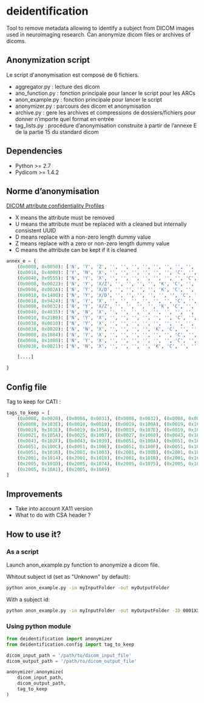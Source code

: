 # deidentification

Tool to remove metadata allowing to identify a subject from DICOM images used in neuroimaging research. Can anonymize dicom files or archives of dicoms.

## Anonymization script

Le script d'anonymisation est composé de 6 fichiers.

- aggregator.py :  lecture des dicom
- ano_function.py : fonction principale pour lancer le script pour les ARCs
- anon_example.py : fonction principale pour lancer le script
- anonymizer.py : parcours des dicom et anonymisation
- archive.py : gere les archives et compressions de dossiers/fichiers pour donner n’importe quel format en entrée
- tag_lists.py : procédure d’anonymisation construite à partir de l’annexe E de la partie 15 du standard dicom

## Dependencies

- Python >= 2.7
- Pydicom >= 1.4.2

## Norme d’anonymisation

[DICOM attribute confidentiality Profiles](http://dicom.nema.org/medical/dicom/current/output/html/part15.html#chapter_E)

- X means the attribute must be removed
- U means the attribute must be replaced with a cleaned but internally consistent UUID
- D means replace with a non-zero length dummy value
- Z means replace with a zero or non-zero length dummy value
- C means the attribute can be kept if it is cleaned

```python
annex_e = {
    (0x0008, 0x0050): ['N', 'Y', 'Z', '', '', '', '', '', '', '', '', ''],  # Accession Number
    (0x0018, 0x4000): ['Y', 'N', 'X', '', '', '', '', '', '', 'C', '', ''],  # Acquisition Comments
    (0x0040, 0x0555): ['N', 'Y', 'X', '', '', '', '', '', '', '', 'C', ''],  # Acquisition Context Sequence
    (0x0008, 0x0022): ['N', 'Y', 'X/Z', '', '', '', '', 'K', 'C', '', '', ''],  # Acquisition Date
    (0x0008, 0x002A): ['N', 'Y', 'X/D', '', '', '', '', 'K', 'C', '', '', ''],  # Acquisition DateTime
    (0x0018, 0x1400): ['N', 'Y', 'X/D', '', '', '', '', '', '', 'C', '', ''],  # Acquisition Device Processing Description
    (0x0018, 0x9424): ['N', 'Y', 'X', '', '', '', '', '', '', 'C', '', ''],  # Acquisition Protocol Description
    (0x0008, 0x0032): ['N', 'Y', 'X/Z', '', '', '', '', 'K', 'C', '', '', ''],  # Acquisition Time
    (0x0040, 0x4035): ['N', 'N', 'X', '', '', '', '', '', '', '', '', ''],  # Actual Human Performers Sequence
    (0x0010, 0x21B0): ['N', 'Y', 'X', '', '', '', '', '', '', 'C', '', ''],  # Additional Patient's History
    (0x0038, 0x0010): ['N', 'Y', 'X', '', '', '', '', '', '', '', '', ''],  # Admission ID
    (0x0038, 0x0020): ['N', 'N', 'X', '', '', '', '', 'K', 'C', '', '', ''],  # Admitting Date
    (0x0008, 0x1084): ['N', 'Y', 'X', '', '', '', '', '', '', 'C', '', ''],  # Admitting Diagnoses Code Sequence
    (0x0008, 0x1080): ['N', 'Y', 'X', '', '', '', '', '', '', 'C', '', ''],  # Admitting Diagnoses Description
    (0x0038, 0x0021): ['N', 'N', 'X', '', '', '', '', 'K', 'C', '', '', ''],  # Admitting Time

    [....]

}
```

## Config file

Tag to keep for CATI :

```python
tags_to_keep = [
    (0x0008, 0x0020), (0x0008, 0x0031), (0x0008, 0x0032), (0x0008, 0x0033),
    (0x0008, 0x103E), (0x0010, 0x0010), (0x0019, 0x100A), (0x0019, 0x100C),
    (0x0019, 0x101E), (0x0019, 0x105A), (0x0019, 0x107E), (0x0019, 0x109F),
    (0x0021, 0x105A), (0x0025, 0x1007), (0x0027, 0x1060), (0x0043, 0x102C),
    (0x0043, 0x102F), (0x0043, 0x1039), (0x0051, 0x100A), (0x0051, 0x100B),
    (0x0051, 0x100C), (0x0051, 0x100E), (0x0051, 0x100F), (0x0051, 0x1011),
    (0x0051, 0x1016), (0x2001, 0x1003), (0x2001, 0x100B), (0x2001, 0x1013),
    (0x2001, 0x1014), (0x2001, 0x1018), (0x2001, 0x101B), (0x2001, 0x1081),
    (0x2005, 0x101D), (0x2005, 0x1074), (0x2005, 0x1075), (0x2005, 0x1076),
    (0x2005, 0x10A1), (0x2005, 0x10A9)
]
```

## Improvements

- Take into account XA11 version
- What to do with CSA header ?

## How to use it?

### As a script

Launch anon_example.py function to anonymize a dicom file.

Whitout subject id (set as "Unknown" by default):

```sh
python anon_example.py -in myInputFolder -out myOutputFolder
```

With a subject id:

```sh
python anon_example.py -in myInputFolder -out myOutputFolder -ID 0001XXXX
```

### Using python module

```python
from deidentification import anonymizer
from deidentification.config import tag_to_keep

dicom_input_path = '/path/to/dicom_input_file'
dicom_output_path = '/path/to/dicom_output_file'

anonymizer.anonymize(
    dicom_input_path,
    dicom_output_path,
    tag_to_keep
)
```
